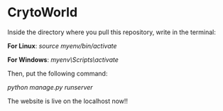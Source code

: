 
# CrytoWorld

Inside the directory where you pull this repository, write in the terminal:

**For Linux**: *source myenv/bin/activate*

**For Windows**: *myenv\Scripts\activate*

Then, put the following command:

*python manage.py runserver*

The website is live on the localhost now!!
